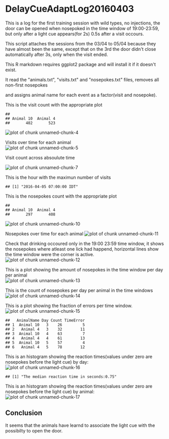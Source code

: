 DelayCueAdaptLog20160403
=======================

This is a log for the first training session with wild types, no injections, the door can be opened when nosepoked in the time window of 19:00-23:59, but only after a light cue appears(for 2s) 0.5s after a visit occours.

This script attaches the sessions from the 03/04 to 05/04 because they have almost been the same, except that on the 3rd the door didn't close automatically after 3s, only when the visit ended.

This R markdown requires ggplot2 package and will install it if it doesn't exist.  


It read the "animals.txt", "visits.txt" and "nosepokes.txt" files, removes all non-first nosepokes    

and assigns animal name for each event as a factor(visit and nosepoke).  



This is the visit count with the appropriate plot  

```
## 
## Animal 10  Animal 4 
##       402       523
```

![plot of chunk unnamed-chunk-4](figure/unnamed-chunk-4-1.png)

Visits over time for each animal   
![plot of chunk unnamed-chunk-5](figure/unnamed-chunk-5-1.png)

Visit count across absoulute time  


![plot of chunk unnamed-chunk-7](figure/unnamed-chunk-7-1.png)



This is the hour with the maximun number of visits  

```
## [1] "2016-04-05 07:00:00 IDT"
```


This is the nosepokes count with the appropriate plot 

```
## 
## Animal 10  Animal 4 
##       297       408
```

![plot of chunk unnamed-chunk-10](figure/unnamed-chunk-10-1.png)


Nosepokes over time for each animal
![plot of chunk unnamed-chunk-11](figure/unnamed-chunk-11-1.png)

Check that drinking occoured only in the 19:00 23:59 time window, it shows the nosepokes where atleast one lick had happend, horizontal lines show the time window were the corner is active.
![plot of chunk unnamed-chunk-12](figure/unnamed-chunk-12-1.png)


This is a plot showing the amount of nosepokes in the time window per day per animal  
![plot of chunk unnamed-chunk-13](figure/unnamed-chunk-13-1.png)

This is the count of nosepokes per day per animal in the time windows
![plot of chunk unnamed-chunk-14](figure/unnamed-chunk-14-1.png)

This is a plot showing the fraction of errors per time window.
![plot of chunk unnamed-chunk-15](figure/unnamed-chunk-15-1.png)

```
##   AnimalName Day Count TimeError
## 1  Animal 10   3    26         5
## 2   Animal 4   3    32        11
## 3  Animal 10   4    63         7
## 4   Animal 4   4    61        13
## 5  Animal 10   5    57         4
## 6   Animal 4   5    78        12
```

This is an histogram showing the reaction times(values under zero are nosepokes before the light cue) by day:  
![plot of chunk unnamed-chunk-16](figure/unnamed-chunk-16-1.png)

```
## [1] "The median reaction time in seconds:0.75"
```
This is an histogram showing the reaction times(values under zero are nosepokes before the light cue) by animal:
![plot of chunk unnamed-chunk-17](figure/unnamed-chunk-17-1.png)

## Conclusion
It seems that the animals have learnd to associate the light cue with the possibilty to open the door.

